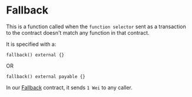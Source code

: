 # Fallback

This is a function called when the `function selector` sent as a transaction to the contract doesn't match any function in that contract.

It is specified with a:
```solidity
fallback() external {}
```
OR
```solidity
fallback() external payable {}
```

In our [Fallback](https://github.com/Perelyn-sama/yul_by_example/blob/main/src/Fallback.sol) contract, it sends `1 Wei` to any caller.
